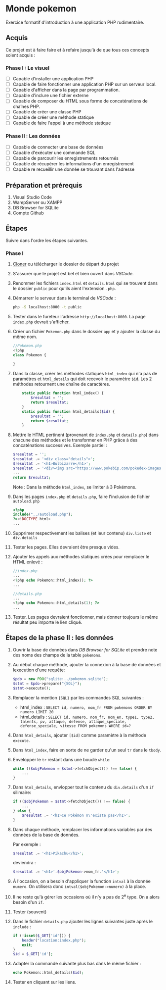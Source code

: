 # Monde pokemon
Exercice formatif d'introduction à une application PHP rudimentaire.

## Acquis
Ce projet est à faire faire et à refaire jusqu'à de que tous ces concepts soient acquis :

### Phase I : Le visuel
- [ ] Capable d'installer une application PHP
- [ ] Capable de faire fonctionner une application PHP sur un serveur local.
- [ ] Capable d'afficher dans la page par programmation.
- [ ] Capable d'inclure une fichier externe
- [ ] Capable de composer du HTML sous forme de concaténations de chaînes PHP.
- [ ] Capable de créer une classe PHP
- [ ] Capable de créer une méthode statique
- [ ] Capable de faire l'appel à une méthode statique

### Phase II : Les données
- [ ] Capable de connecter une base de données
- [ ] Capable d'exécuter une commande SQL
- [ ] Capable de parcourir les enregistrements retournés
- [ ] Capable de récupérer les informations d'un enregistrement
- [ ] Capable re recueillir une donnée se trouvant dans l'adresse

## Préparation et prérequis
1. Visual Studio Code
1. WampServer ou XAMPP
1. DB Browser for SQLite
1. Compte Github

## Étapes
Suivre dans l'ordre les étapes suivantes.

### Phase I
1. [Cloner](https://github.com/web3cstj) ou télécharger le dossier de départ du projet
1. S'assurer que le projet est bel et bien ouvert dans _VSCode_.
1. Renommer les fichiers `index.html` et `details.html` qui se trouvent dans le dossier `public` pour qu'ils aient l'extension `.php`.
1. Démarrerr le serveur dans le terminal de _VSCode_ : 
	```bash 
	php -S localhost:8000 -t public
	```
1. Tester dans le fureteur l'adresse `http://localhost:8000`. La page `index.php` devrait s'afficher.
1. Créer un fichier `Pokemon.php` dans le dossier `app` et y ajouter la classe du même nom.
	```php
	//Pokemon.php
	<?php
	class Pokemon {
		
	}
	```

1. Dans la classe, créer les méthodes statiques `html_index` qui n'a pas de paramètres et `html_details` qui doit recevoir le paramètre `$id`. Les 2 méthodes retournent une chaîne de caractères.
	```php
		static public function html_index() {
			$resultat = '';
			return $resultat;
		}
		static public function html_details($id) {
			$resultat = '';
			return $resultat;
		}
	```
1. Mettre le HTML pertinent (provenant de `index.php` et `details.php`) dans chacune des méthodes et le transformer en PHP grâce à des concaténations successives. Exemple partiel :
	```php
	$resultat = '';
	$resultat .= '<div class="details">';
	$resultat .= '<h1>Bulbizarre</h1>';
	$resultat .= '<div><img src="https://www.pokebip.com/pokedex-images/artworks/1.png" alt="Bulbizarre"></div>';
	...
	return $resultat;
	```
	Note : Dans la méthode `html_index`, se limiter à 3 Pokémons.
1. Dans les pages `index.php` et `details.php`, faire l'inclusion de fichier `autoload.php`
	```php
	<?php
	include("../autoload.php");
	?><!DOCTYPE html>
	...
	```
1. Supprimer respectivement les balises (et leur contenu) `div.liste` et `div.details`
1. Tester les pages. Elles devraient être presque vides.
1. Ajouter les appels aux méthodes statiques crées pour remplacer le HTML enlevé :
	```php
	//index.php
	...
	<?php echo Pokemon::html_index(); ?>
	...
	```
	```php
	//details.php
	...
	<?php echo Pokemon::html_details(1); ?>
	...
	```
1. Tester. Les pages devraient fonctionner, mais donner toujours le même résultat peu importe le lien cliqué.

## Étapes de la phase II : les données

1. Ouvrir la base de données dans _DB Browser for SQLite_ et prendre note des noms des champs de la table `pokemons`.
1. Au début chaque méthode, ajouter la connexion à la base de données et lexecution d'une requête: 
	```php
	$pdo = new PDO("sqlite:../pokemon.sqlite");
	$stmt = $pdo->prepare("{SQL}");
	$stmt->execute();
	```
1. Remplacer la mention `{SQL}` par les commandes SQL suivantes :
	- html_index : `SELECT id, numero, nom_fr FROM pokemons ORDER BY numero LIMIT 20`
	- html_details : `SELECT id, numero, nom_fr, nom_en, type1, type2, talents, pv, attaque, defense, attaque_speciale, defense_speciale, vitesse FROM pokemons WHERE id=?`
1. Dans `html_details`, ajouter `[$id]` comme paramètre à la méthode `execute`.
1. Dans `html_index`, faire en sorte de ne garder qu'un seul `tr` dans le `tbody`.
1. Envelopper le `tr` restant dans une boucle `while`:
	```php
	while (($objPokemon = $stmt->fetchObject()) !== false) {
		...
	}
	```
1. Dans `html_details`, envlopper tout le contenu du `div.details` d'un `if` silimaire:
	```php
	if (($objPokemon = $stmt->fetchObject()) !== false) {
		...
	} else {
		$resultat .= '<h1>Ce Pokémon n\'existe pas</h1>';
	}
	```

1. Dans chaque méthode, remplacer les informations variables par des données de la base de données. 
	
	Par exemple :
	```php
	$resultat .= '<h1>Pikachu</h1>';
	```
	deviendra :
	```php
	$resultat .= '<h1>'.$objPokemon->nom_fr.'</h1>';
	```
1. À l'occasion, on a besoin d'appliquer la function `intval` à la donnée `numero`. On utilisera donc `intval($objPokemon->numero)` à la place.
1. Il ne reste qu'à gérer les occasions où il n'y a pas de 2<sup>e</sup> type. On a alors besoin d'un `if`.
1. Tester (souvent)
1. Dans le fichier `details.php` ajouter les lignes suivantes juste après le `include` : 
	```php
	if (!isset($_GET['id'])) {
		header("location:index.php");
		exit;
	}
	$id = $_GET['id']; 
	```
1. Adapter la commande suivante plus bas dans le même fichier : 
	```php
	echo Pokemon::html_details($id); 
	```
1. Tester en cliquant sur les liens.
